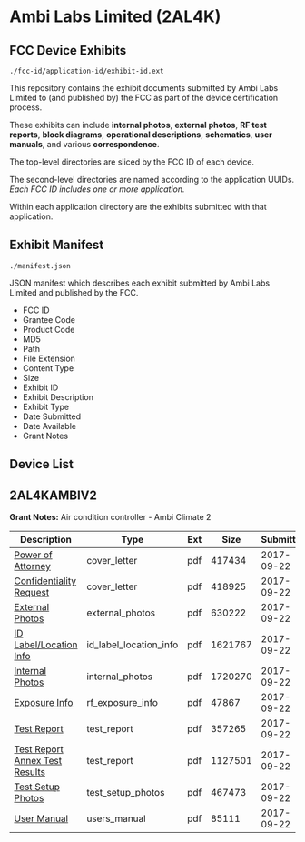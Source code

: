 # Ambi Labs Limited (2AL4K)
## FCC Device Exhibits

```
./fcc-id/application-id/exhibit-id.ext
```

This repository contains the exhibit documents submitted by Ambi Labs Limited to (and published by) the FCC as part of the device certification process.

These exhibits can include **internal photos**, **external photos**, **RF test reports**, **block diagrams**, **operational descriptions**, **schematics**, **user manuals**, and various **correspondence**.

The top-level directories are sliced by the FCC ID of each device.

The second-level directories are named according to the application UUIDs. *Each FCC ID includes one or more application.*

Within each application directory are the exhibits submitted with that application. 

## Exhibit Manifest

```
./manifest.json
```

JSON manifest which describes each exhibit submitted by Ambi Labs Limited and published by the FCC.

- FCC ID
- Grantee Code
- Product Code
- MD5
- Path
- File Extension
- Content Type
- Size
- Exhibit ID
- Exhibit Description
- Exhibit Type
- Date Submitted
- Date Available
- Grant Notes

## Device List
## 2AL4KAMBIV2
**Grant Notes:** Air condition controller - Ambi Climate 2

| Description | Type | Ext | Size | Submitted | Available |
| ----------- | ---- | --- | ---- | --------- | --------- |
| [Power of Attorney](2AL4KAMBIV2/f3c9affd93d70666d5796e0bb1176506/3574663.pdf) | cover_letter | pdf | 417434 | 2017-09-22 | 2017-09-22 |
| [Confidentiality Request](2AL4KAMBIV2/f3c9affd93d70666d5796e0bb1176506/3574664.pdf) | cover_letter | pdf | 418925 | 2017-09-22 | 2017-09-22 |
| [External Photos](2AL4KAMBIV2/f3c9affd93d70666d5796e0bb1176506/3574654.pdf) | external_photos | pdf | 630222 | 2017-09-22 | 2017-09-22 |
| [ID Label/Location Info](2AL4KAMBIV2/f3c9affd93d70666d5796e0bb1176506/3574650.pdf) | id_label_location_info | pdf | 1621767 | 2017-09-22 | 2017-09-22 |
| [Internal Photos](2AL4KAMBIV2/f3c9affd93d70666d5796e0bb1176506/3574657.pdf) | internal_photos | pdf | 1720270 | 2017-09-22 | 2017-09-22 |
| [Exposure Info](2AL4KAMBIV2/f3c9affd93d70666d5796e0bb1176506/3574648.pdf) | rf_exposure_info | pdf | 47867 | 2017-09-22 | 2017-09-22 |
| [Test Report](2AL4KAMBIV2/f3c9affd93d70666d5796e0bb1176506/3574660.pdf) | test_report | pdf | 357265 | 2017-09-22 | 2017-09-22 |
| [Test Report Annex Test Results](2AL4KAMBIV2/f3c9affd93d70666d5796e0bb1176506/3574661.pdf) | test_report | pdf | 1127501 | 2017-09-22 | 2017-09-22 |
| [Test Setup Photos](2AL4KAMBIV2/f3c9affd93d70666d5796e0bb1176506/3574662.pdf) | test_setup_photos | pdf | 467473 | 2017-09-22 | 2017-09-22 |
| [User Manual](2AL4KAMBIV2/f3c9affd93d70666d5796e0bb1176506/3574629.pdf) | users_manual | pdf | 85111 | 2017-09-22 | 2017-09-22 |
